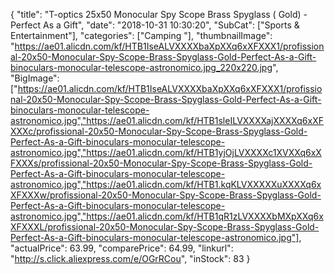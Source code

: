 {
	"title": "T-optics 25x50 Monocular   Spy Scope   Brass Spyglass ( Gold) - Perfect As a Gift",
	"date": "2018-10-31 10:30:20",
	"SubCat": ["Sports & Entertainment"],
	"categories": ["Camping "],
	"thumbnailImage": "https://ae01.alicdn.com/kf/HTB1IseALVXXXXbaXpXXq6xXFXXX1/profissional-20x50-Monocular-Spy-Scope-Brass-Spyglass-Gold-Perfect-As-a-Gift-binoculars-monocular-telescope-astronomico.jpg_220x220.jpg",
	"BigImage": ["https://ae01.alicdn.com/kf/HTB1IseALVXXXXbaXpXXq6xXFXXX1/profissional-20x50-Monocular-Spy-Scope-Brass-Spyglass-Gold-Perfect-As-a-Gift-binoculars-monocular-telescope-astronomico.jpg","https://ae01.alicdn.com/kf/HTB1sleILVXXXXajXXXXq6xXFXXXc/profissional-20x50-Monocular-Spy-Scope-Brass-Spyglass-Gold-Perfect-As-a-Gift-binoculars-monocular-telescope-astronomico.jpg","https://ae01.alicdn.com/kf/HTB1yjOjLVXXXXc1XVXXq6xXFXXXs/profissional-20x50-Monocular-Spy-Scope-Brass-Spyglass-Gold-Perfect-As-a-Gift-binoculars-monocular-telescope-astronomico.jpg","https://ae01.alicdn.com/kf/HTB1.kqKLVXXXXXuXXXXq6xXFXXXw/profissional-20x50-Monocular-Spy-Scope-Brass-Spyglass-Gold-Perfect-As-a-Gift-binoculars-monocular-telescope-astronomico.jpg","https://ae01.alicdn.com/kf/HTB1qR1zLVXXXXbMXpXXq6xXFXXXL/profissional-20x50-Monocular-Spy-Scope-Brass-Spyglass-Gold-Perfect-As-a-Gift-binoculars-monocular-telescope-astronomico.jpg"],
	"actualPrice": 63.99,
	"comparePrice": 64.99,
	"linkurl": "http://s.click.aliexpress.com/e/OGrRCou",
	"inStock": 83
}
